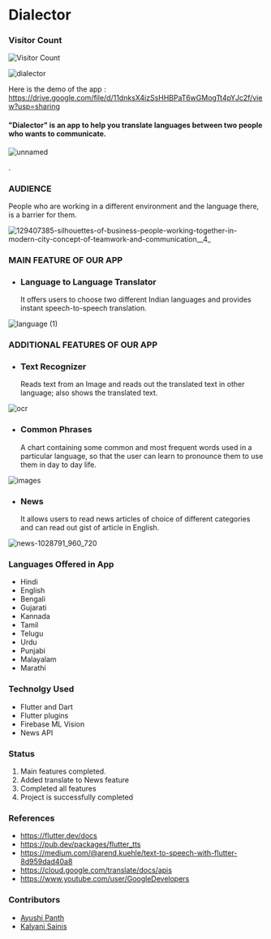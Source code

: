 # Dialector


### Visitor Count
![Visitor Count](https://profile-counter.glitch.me/AyushiPanth/count.svg)

![dialector](https://user-images.githubusercontent.com/54657980/94988664-816e9380-058c-11eb-90ad-b74538c3c06d.png)

Here is the demo of the app : https://drive.google.com/file/d/11dnksX4izSsHHBPaT6wGMogTt4pYJc2f/view?usp=sharing

#### "Dialector" is an app to help you translate languages between two people who wants to communicate. 


 ![unnamed](https://user-images.githubusercontent.com/54657980/91634380-9e53fc00-ea0d-11ea-8502-ca4bd2dbfba9.png)

. 

### AUDIENCE

People who are working in a different environment and the language there, is a barrier for them. 

![129407385-silhouettes-of-business-people-working-together-in-modern-city-concept-of-teamwork-and-communication__4_](https://user-images.githubusercontent.com/54657980/91634387-ab70eb00-ea0d-11ea-96a5-a639e1e86255.jpg)

### MAIN FEATURE OF OUR APP

- ### Language to Language Translator <br/>
    It offers users to choose two different Indian languages and provides instant speech-to-speech translation. <br/>


![language (1)](https://user-images.githubusercontent.com/54657980/91634409-cd6a6d80-ea0d-11ea-83c7-728ae58a9498.jpg)


### ADDITIONAL FEATURES OF OUR APP

- ### Text Recognizer <br/>
   Reads text from an Image and reads out the translated text in other language; also shows the translated text.

![ocr](https://user-images.githubusercontent.com/54657980/91634144-aad75500-ea0b-11ea-80a1-394ab92ed04c.png)


- ### Common Phrases <br/>
   A chart containing some common and most frequent words used in a particular language, so that the user can learn to pronounce them to use them in day to day life. 


![images](https://user-images.githubusercontent.com/54657980/91300858-99027180-e7c1-11ea-8af8-deb5ec0d83ac.jpeg)


- ### News <br/>
    It allows users to read news articles of choice of different categories and can read out gist of article in English. 


![news-1028791_960_720](https://user-images.githubusercontent.com/54657980/91300898-a881ba80-e7c1-11ea-81e6-3f340742690a.jpg)



### Languages Offered in App
- Hindi
- English
- Bengali
- Gujarati
- Kannada
- Tamil
- Telugu
- Urdu 
- Punjabi
- Malayalam
- Marathi



### Technolgy Used 
- Flutter and Dart
- Flutter plugins
- Firebase ML Vision
- News API 


### Status <br/>
1. Main features completed.
2. Added translate to News feature
3. Completed all features
4. Project is successfully completed
 


### References <br/>

   - https://flutter.dev/docs
   - https://pub.dev/packages/flutter_tts
   - https://medium.com/@arend.kuehle/text-to-speech-with-flutter-8d959dad40a8
   - https://cloud.google.com/translate/docs/apis
   - https://www.youtube.com/user/GoogleDevelopers

### Contributors <br/>

* [Ayushi Panth](https://github.com/AyushiPanth)
* [Kalyani Sainis](https://github.com/Kals-13)



